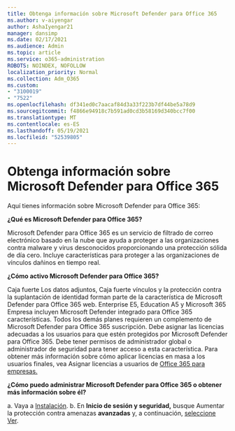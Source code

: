 ```yaml
---
title: Obtenga información sobre Microsoft Defender para Office 365
ms.author: v-aiyengar
author: AshaIyengar21
manager: dansimp
ms.date: 02/17/2021
ms.audience: Admin
ms.topic: article
ms.service: o365-administration
ROBOTS: NOINDEX, NOFOLLOW
localization_priority: Normal
ms.collection: Adm_O365
ms.custom:
- "3100019"
- "7522"
ms.openlocfilehash: df341ed0c7aacaf84d3a33f223b7df44be5a78d9
ms.sourcegitcommit: f4866e94918c7b591ad0cd3b58169d340bcc7f00
ms.translationtype: MT
ms.contentlocale: es-ES
ms.lasthandoff: 05/19/2021
ms.locfileid: "52539805"
---
```

# <a name="learn-about-microsoft-defender-for-office-365"></a>Obtenga información sobre Microsoft Defender para Office 365

Aquí tienes información sobre Microsoft Defender para Office 365:

**¿Qué es Microsoft Defender para Office 365?**

Microsoft Defender para Office 365 es un servicio de filtrado de correo electrónico basado en la nube que ayuda a proteger a las organizaciones contra malware y virus desconocidos proporcionando una protección sólida de día cero. Incluye características para proteger a las organizaciones de vínculos dañinos en tiempo real.

**¿Cómo activo Microsoft Defender para Office 365?**

Caja fuerte Los datos adjuntos, Caja fuerte vínculos y la protección contra la suplantación de identidad forman parte de la característica de Microsoft Defender para Office 365 web. Enterprise E5, Education A5 y Microsoft 365 Empresa incluyen Microsoft Defender integrado para Office 365 características. Todos los demás planes requieren un complemento de Microsoft Defender para Office 365 suscripción. Debe asignar las licencias adecuadas a los usuarios para que estén protegidos por Microsoft Defender para Office 365. Debe tener permisos de administrador global o administrador de seguridad para tener acceso a esta característica. Para obtener más información sobre cómo aplicar licencias en masa a los usuarios finales, vea Asignar licencias a usuarios de [Office 365 para empresas.](https://go.microsoft.com/fwlink/?linkid=2093435)

**¿Cómo puedo administrar Microsoft Defender para Office 365 o obtener más información sobre él?**

a. Vaya a [Instalación](https://go.microsoft.com/fwlink/p/?linkid=2075721).
b. En **Inicio de sesión y seguridad,** busque Aumentar la protección contra amenazas **avanzadas** y, a continuación, [seleccione Ver](https://go.microsoft.com/fwlink/?linkid=2109302).
